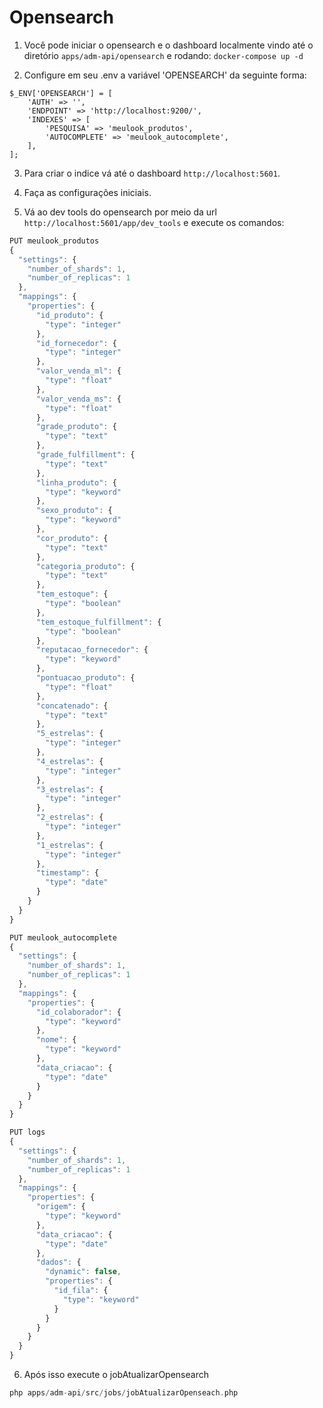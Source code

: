 # Opensearch

1. Você pode iniciar o opensearch e o dashboard localmente vindo até o diretório `apps/adm-api/opensearch` e rodando:
`docker-compose up -d`

2. Configure em seu .env a variável 'OPENSEARCH' da seguinte forma:
```
$_ENV['OPENSEARCH'] = [
    'AUTH' => '',
    'ENDPOINT' => 'http://localhost:9200/',
    'INDEXES' => [
        'PESQUISA' => 'meulook_produtos',
        'AUTOCOMPLETE' => 'meulook_autocomplete',
    ],
];
```

3. Para criar o indice vá até o dashboard `http://localhost:5601`.

4. Faça as configurações iniciais.

5. Vá ao dev tools do opensearch por meio da url `http://localhost:5601/app/dev_tools` e execute os comandos:

```js
PUT meulook_produtos
{
  "settings": {
    "number_of_shards": 1,
    "number_of_replicas": 1
  },
  "mappings": {
    "properties": {
      "id_produto": {
        "type": "integer"
      },
      "id_fornecedor": {
        "type": "integer"
      },
      "valor_venda_ml": {
        "type": "float"
      },
      "valor_venda_ms": {
        "type": "float"
      },
      "grade_produto": {
        "type": "text"
      },
      "grade_fulfillment": {
        "type": "text"
      },
      "linha_produto": {
        "type": "keyword"
      },
      "sexo_produto": {
        "type": "keyword"
      },
      "cor_produto": {
        "type": "text"
      },
      "categoria_produto": {
        "type": "text"
      },
      "tem_estoque": {
        "type": "boolean"
      },
      "tem_estoque_fulfillment": {
        "type": "boolean"
      },
      "reputacao_fornecedor": {
        "type": "keyword"
      },
      "pontuacao_produto": {
        "type": "float"
      },
      "concatenado": {
        "type": "text"
      },
      "5_estrelas": {
        "type": "integer"
      },
      "4_estrelas": {
        "type": "integer"
      },
      "3_estrelas": {
        "type": "integer"
      },
      "2_estrelas": {
        "type": "integer"
      },
      "1_estrelas": {
        "type": "integer"
      },
      "timestamp": {
        "type": "date"
      }
    }
  }
}

PUT meulook_autocomplete
{
  "settings": {
    "number_of_shards": 1,
    "number_of_replicas": 1
  },
  "mappings": {
    "properties": {
      "id_colaborador": {
        "type": "keyword"
      },
      "nome": {
        "type": "keyword"
      },
      "data_criacao": {
        "type": "date"
      }
    }
  }
}

PUT logs
{
  "settings": {
    "number_of_shards": 1,
    "number_of_replicas": 1
  },
  "mappings": {
    "properties": {
      "origem": {
        "type": "keyword"
      },
      "data_criacao": {
        "type": "date"
      },
      "dados": {
        "dynamic": false,
        "properties": {
          "id_fila": {
            "type": "keyword"
          }
        }
      }
    }
  }
}
```

6. Após isso execute o jobAtualizarOpensearch
```php
php apps/adm-api/src/jobs/jobAtualizarOpenseach.php
```
